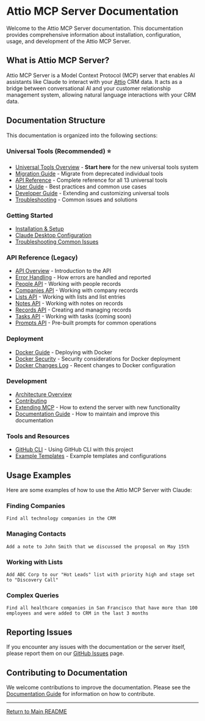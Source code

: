 # Attio MCP Server Documentation

Welcome to the Attio MCP Server documentation. This documentation provides comprehensive information about installation, configuration, usage, and development of the Attio MCP Server.

## What is Attio MCP Server?

Attio MCP Server is a Model Context Protocol (MCP) server that enables AI assistants like Claude to interact with your [Attio](https://attio.com/) CRM data. It acts as a bridge between conversational AI and your customer relationship management system, allowing natural language interactions with your CRM data.

## Documentation Structure

This documentation is organized into the following sections:

### Universal Tools (Recommended) ⭐
- [Universal Tools Overview](./universal-tools/README.md) - **Start here** for the new universal tools system
- [Migration Guide](./universal-tools/migration-guide.md) - Migrate from deprecated individual tools
- [API Reference](./universal-tools/api-reference.md) - Complete reference for all 13 universal tools
- [User Guide](./universal-tools/user-guide.md) - Best practices and common use cases
- [Developer Guide](./universal-tools/developer-guide.md) - Extending and customizing universal tools
- [Troubleshooting](./universal-tools/troubleshooting.md) - Common issues and solutions

### Getting Started
- [Installation & Setup](./getting-started.md)
- [Claude Desktop Configuration](./claude-desktop-config.md)
- [Troubleshooting Common Issues](./troubleshooting.md)

### API Reference (Legacy)
- [API Overview](./api/api-overview.md) - Introduction to the API
- [Error Handling](./api/error-handling.md) - How errors are handled and reported
- [People API](./api/people-api.md) - Working with people records
- [Companies API](./api/objects-api.md) - Working with company records
- [Lists API](./api/lists-api.md) - Working with lists and list entries
- [Notes API](./api/notes-api.md) - Working with notes on records
- [Records API](./api/records-api.md) - Creating and managing records
- [Tasks API](./api/tasks-api.md) - Working with tasks (coming soon)
- [Prompts API](./api/prompts-api.md) - Pre-built prompts for common operations

### Deployment
- [Docker Guide](./docker/docker-guide.md) - Deploying with Docker
- [Docker Security](./docker/security-guide.md) - Security considerations for Docker deployment
- [Docker Changes Log](./docker/CHANGES.md) - Recent changes to Docker configuration

### Development
- [Architecture Overview](./architecture.md)
- [Contributing](../CONTRIB.md)
- [Extending MCP](./api/extending-mcp.md) - How to extend the server with new functionality
- [Documentation Guide](./documentation-guide.md) - How to maintain and improve this documentation

### Tools and Resources
- [GitHub CLI](./tools/github-cli.md) - Using GitHub CLI with this project
- [Example Templates](./examples/) - Example templates and configurations

## Usage Examples

Here are some examples of how to use the Attio MCP Server with Claude:

### Finding Companies
```
Find all technology companies in the CRM
```

### Managing Contacts
```
Add a note to John Smith that we discussed the proposal on May 15th
```

### Working with Lists
```
Add ABC Corp to our "Hot Leads" list with priority high and stage set to "Discovery Call"
```

### Complex Queries
```
Find all healthcare companies in San Francisco that have more than 100 employees and were added to CRM in the last 3 months
```

## Reporting Issues

If you encounter any issues with the documentation or the server itself, please report them on our [GitHub Issues](https://github.com/kesslerio/attio-mcp-server/issues) page.

## Contributing to Documentation

We welcome contributions to improve the documentation. Please see the [Documentation Guide](./documentation-guide.md) for information on how to contribute.

---

[Return to Main README](../README.md)
